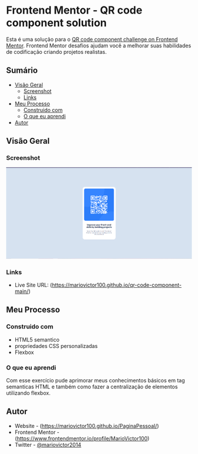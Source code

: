 # Frontend Mentor - QR code component solution

Esta é uma solução para o [QR code component challenge on Frontend Mentor](https://www.frontendmentor.io/challenges/qr-code-component-iux_sIO_H). Frontend Mentor desafios ajudam você a melhorar suas habilidades de codificação criando projetos realistas.

## Sumário

- [Visão Geral](#visao-geral)
  - [Screenshot](#screenshot)
  - [Links](#links)
- [Meu Processo](#meu-processo)
  - [Construido com](#construido-com)
  - [O que eu aprendi](#oque-eu-aprendi)
- [Autor](#autor)

## Visão Geral

### Screenshot

![](./src/images/desktop_preview.png)

### Links

- Live Site URL: (https://mariovictor100.github.io/qr-code-component-main/)

## Meu Processo

### Construido com 

- HTML5 semantico 
- propriedades CSS personalizadas
- Flexbox

### O que eu aprendi

Com esse exercício pude aprimorar meus conhecimentos básicos em tag semanticas HTML e também como fazer a centralização de elementos utilizando flexbox.

## Autor

- Website - (https://mariovictor100.github.io/PaginaPessoal/)
- Frontend Mentor - (https://www.frontendmentor.io/profile/MarioVictor100)
- Twitter - [@mariovictor2014](https://twitter.com/mariovictor2014)
